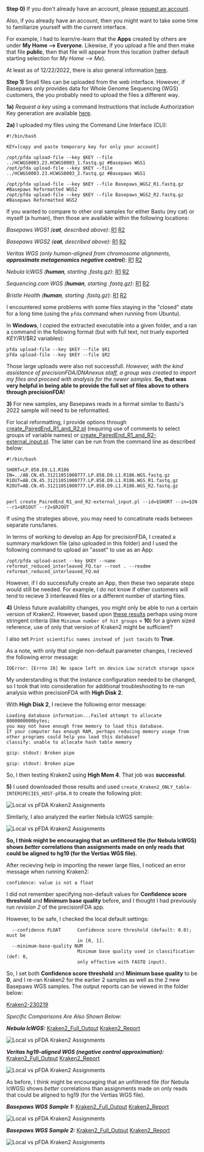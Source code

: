 **Step 0)** If you don't already have an account, please [request an account](https://precision.fda.gov/request_access).

Also, if you already have an account, then you might want to take some time to familiarize yourself with the current interface.

For example, I had to learn/re-learn that the **Apps** created by others are under **My Home --> Everyone**.  Likewise, if you upload a file and then make that file **public**, then that file will appear from this location (rather default starting selection for *My Home --> Me*).

At least as of 12/22/2022, there is also general information [here](https://precision.fda.gov/docs/introduction).

**Step 1)** Small files can be uploaded from the web interface.  However, if Basepaws only provides data for Whole Genome Sequencing (WGS) customers, the you probably need to upload the files a different way.

**1a)** *Request a key* using a command Instructions that include Authorization Key generation are available [here](https://precision.fda.gov/assets/new).

**2a)** I uploaded my files using the Command Line Interface (CLI):

```
#!/bin/bash

KEY=[copy and paste temporary key for only your account]

/opt/pfda upload-file --key $KEY --file ../HCWGS0003.23.HCWGS0003_1.fastq.gz #Basepaws WGS1
/opt/pfda upload-file --key $KEY --file ../HCWGS0003.23.HCWGS0003_2.fastq.gz #Basepaws WGS1

/opt/pfda upload-file --key $KEY --file Basepaws_WGS2_R1.fastq.gz #Basepaws Reformatted WGS2
/opt/pfda upload-file --key $KEY --file Basepaws_WGS2_R2.fastq.gz #Basepaws Reformatted WGS2
```

If you wanted to compare to other oral samples for either Bastu (my cat) or myself (a human), then those are available within the following locations:

*Basepaws WGS1 (**cat**, described above)*: [R1](https://precision.fda.gov/home/files/file-GPjQ0Q008qqffP1KpJb66Jk8-1) [R2](https://precision.fda.gov/home/files/file-GPjQ2X808qqQFPxV2j86v8Z6-1)

*Basepaws WGS2 (**cat**, described above)*: [R1](https://precision.fda.gov/home/files/file-GPjPKX008qqbXFpGK681gFfZ-1) [R2](https://precision.fda.gov/home/files/file-GPjQ8pQ08qqZqZFPFG0xJYjK-1)


*Veritas WGS (only human-aligned from chromosome alignments, **approximate metagenomics negative control**)*: [R1](https://precision.fda.gov/home/files/file-FXyxPJQ0Vjj4FQVk354B168g-1) [R2](https://precision.fda.gov/home/files/file-FXyxPv80Vjj9b88QJz03kzKk-1)

*Nebula lcWGS (**human**, starting .fastq.gz)*: [R1](https://precision.fda.gov/home/files/file-Fb13k9j0Vjj5GjQXPQp5QFQF-1) [R2](https://precision.fda.gov/home/files/file-Fb13z000VjjBYJP2JbgyPVBb-1)

*Sequencing.com WGS (**human**, starting .fastq.gz)*: [R1](https://precision.fda.gov/home/files/file-GPjPVVj08qqV14j87GQ59BPz-1) [R2](https://precision.fda.gov/home/files/file-GPjPjKj08qqQ5GkGPVP8bFxB-1)

*Bristle Health (**human**, starting .fastq.gz)*: [R1](https://precision.fda.gov/home/files/file-GPjPJqj08qqQx5JVxzQjPKXB-1) [R2](https://precision.fda.gov/home/files/file-GPjPKG808qqXbVKx7Q3bK28j-1)

I encountered some problems with some files staying in the "closed" state for a long time (using the `pfda` command when running from Ubuntu).

In **Windows**, I copied the extracted executable into a given folder, and a ran a command in the following format (but with full text, not truely exported $KEY/$R1/$R2 variables):

```
pfda upload-file --key $KEY --file $R1
pfda upload-file --key $KEY --file $R2
```

Those large uploads were also not successfull.  *However, with the kind assistance of precisionFDA/DNAnexus staff, a group was created to import my files and proceed with analysis for the newer samples.*  **So, that was very helpful in being able to provide the full set of files above to others through precisionFDA!**

**3)** For new samples, any Basepaws reads in a format similar to Bastu's 2022 sample will need to be reformatted.

For local reformatting, I provide options through [create_PairedEnd_R1_and_R2.pl](https://github.com/cwarden45/Bastu_Cat_Genome/blob/master/Basepaws_Notes/Reformat_Basepaws_WGS2_and_Combine/create_PairedEnd_R1_and_R2.pl) (requiring use of comments to select groups of variable names) or [create_PairedEnd_R1_and_R2-external_input.pl](https://github.com/cwarden45/Bastu_Cat_Genome/blob/master/Basepaws_Notes/Reformat_Basepaws_WGS2_and_Combine/precisionFDA-Sharing_and_Analysis/create_PairedEnd_R1_and_R2-external_input.pl).  The later can be run from the command line as described below:

```
#!/bin/bash

SHORT=LP.858.D9.L1.R186
IN=../AB.CN.45.31211051000777.LP.858.D9.L1.R186.WGS.fastq.gz
R1OUT=AB.CN.45.31211051000777.LP.858.D9.L1.R186.WGS_R1.fastq.gz
R2OUT=AB.CN.45.31211051000777.LP.858.D9.L1.R186.WGS_R2.fastq.gz


perl create_PairedEnd_R1_and_R2-external_input.pl --id=$SHORT --in=$IN --r1=$R1OUT --r2=$R2OUT
```

If using the strategies above, you may need to concatinate reads between separate runs/lanes.

In terms of working to develop an App for precisionFDA, I created a summary markdown file (also uploaded in this folder) and I used the following command to upload an "asset" to use as an App:

```
/opt/pfda upload-asset --key $KEY --name reformat_reduced_interleaved_FQ.tar --root . --readme reformat_reduced_interleaved_FQ.md
```

However, if I do successfully create an App, then these two separate steps would still be needed.  For example, I do not know if other customers will tend to recieve 3 interleaved files or a different number of starting files.

**4)** Unless future availability changes, you might only be able to run a certain version of Kraken2.  However, based upon [these results](https://github.com/cwarden45/Bastu_Cat_Genome/blob/master/Basepaws_Notes/Reformat_Basepaws_WGS2_and_Combine/Additional_Kraken_Classifications/README.md) perhaps using more stringent criteria (like `Minimum number of hit groups` = **10**) for a given sized reference, use of only that version of Kraken2 might be sufficient?

I also set `Print scientific names instead of just taxids` to **True**.

As a note, with only that single non-default parameter changes, I recieved the following error message:

```
IOError: [Errno 28] No space left on device Low scratch storage space
```

My understanding is that the instance configuration needed to be changed, so I took that into consideration for additional troubleshooting to re-run analysis within precisionFDA with **High Disk 2**.

With **High Disk 2**, I recieve the following error message:

```
Loading database information...Failed attempt to allocate 8000000000bytes;
you may not have enough free memory to load this database.
If your computer has enough RAM, perhaps reducing memory usage from
other programs could help you load this database?
classify: unable to allocate hash table memory

gzip: stdout: Broken pipe

gzip: stdout: Broken pipe
```

So, I then testing Kraken2 using **High Mem 4**.  That job was **successful**.

**5)** I used downloaded those results and used `create_Kraken2_ONLY_table-INTERSPECIES_HOST-pFDA.R` to create the following plot:

![Local vs pFDA Kraken2 Assignments](VeritasWGS-Kraken2-Local_and_pFDA-cor.png "Local vs pFDA Kraken2 Assignments")

Similarly, I also analyzed the earlier Nebula lcWGS sample:

![Local vs pFDA Kraken2 Assignments](Nebula_lcWGS-Kraken2-Local_and_pFDA-cor.png "Local vs pFDA Kraken2 Assignments")

**So, I think might be encouraging that an unfiltered file (for Nebula lcWGS) shows *better* correlations than assignments made on only reads that could be aligned to hg19 (for the Vertias WGS file).**

After recieving help in importing the newer large files, I noticed an error message when running Kraken2:

```
confidence: value is not a float
```

I did not remember specifying non-default values for **Confidence score threshold** and **Minimum base quality** before, and I thought I had previously run *revision 2* of the precisionFDA app.

However, to be safe, I checked the local default settings:

```
  --confidence FLOAT      Confidence score threshold (default: 0.0); must be
                          in [0, 1].
  --minimum-base-quality NUM
                          Minimum base quality used in classification (def: 0,
                          only effective with FASTQ input).
```

So, I set both **Confidence score threshold** and **Minimum base quality** to be **0**, and I re-ran Kraken2 for the earlier 2 samples as well as the 2 new Basepaws WGS samples.  The output reports can be viewed in the folder below:

[Kraken2-230219](https://github.com/cwarden45/Bastu_Cat_Genome/tree/master/Basepaws_Notes/Reformat_Basepaws_WGS2_and_Combine/precisionFDA-Sharing_and_Analysis/Kraken2-230219)

*Specific Comparisons Are Also Shown Below:*

***Nebula lcWGS:*** [Kraken2_Full_Output](https://precision.fda.gov/home/files/file-GPk6f2802YPY8K4Q2F1Kb3Q2-1) [Kraken2_Report](https://precision.fda.gov/home/files/file-GPk6f3Q02YPbjQB7VVkYxxfQ-1)

![Local vs pFDA Kraken2 Assignments](230219-Nebula_lcWGS-Kraken2-Local_and_pFDA-cor.png "Local vs pFDA Kraken2 Assignments")

***Veritas hg19-aligned WGS (negative control approximation):*** [Kraken2_Full_Output](https://precision.fda.gov/home/files/file-GPk7F90039P5VbG9x3zp9Q52-1) [Kraken2_Report](https://precision.fda.gov/home/files/file-GPk7Gf0039PG4BZfbVJy8Y5f-1)

![Local vs pFDA Kraken2 Assignments](230219-VeritasWGS-Kraken2-Local_and_pFDA-cor.png "Local vs pFDA Kraken2 Assignments")

As before, I think might be encouraging that an unfiltered file (for Nebula lcWGS) shows *better* correlations than assignments made on only reads that could be aligned to hg19 (for the Vertias WGS file).

***Basepaws WGS Sample 1:*** [Kraken2_Full_Output](https://precision.fda.gov/home/files/file-GPk717802gJPgyXv6236bF5k-1) [Kraken2_Report](https://precision.fda.gov/home/files/file-GPk727002gJ8Z25Z8G83JFf4-1)

![Local vs pFDA Kraken2 Assignments](230219-Basepaws_WGS1-Kraken2-Local_and_pFDA-cor.png "Local vs pFDA Kraken2 Assignments")

***Basepaws WGS Sample 2:*** [Kraken2_Full_Output](https://precision.fda.gov/home/files/file-GPk7JYQ08p06Qq3KQqqV7yFY-1) [Kraken2_Report](https://precision.fda.gov/home/files/file-GPk7KX008p03GZkz6PfK622V-1)

![Local vs pFDA Kraken2 Assignments](230219-Basepaws_WGS2-Kraken2-Local_and_pFDA-cor.png "Local vs pFDA Kraken2 Assignments")

